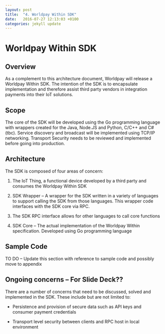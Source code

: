 ```yaml
---
layout: post
title:  "4. Worldpay Within SDK"
date:   2016-07-27 12:13:03 +0100
categories: jekyll update
---
```

Worldpay Within SDK
===================

Overview
--------

As a complement to this architecture document, Worldpay will release a
Worldpay Within SDK. The intention of the SDK is to encapsulate
implementation and therefore assist third party vendors in integration
payments into their IoT solutions.

Scope
-----

The core of the SDK will be developed using the Go programming language
with wrappers created for the Java, Node.JS and Python, C/C++ and C\#
(tbc). Service discovery and broadcast will be implemented using TCP/IP
networking. Transport Security needs to be reviewed and implemented
before going into production.

Architecture
------------

The SDK is composed of four areas of concern:

1.  The IoT Thing, a functional device developed by a third party and
    consumes the Worldpay Within SDK

2.  SDK Wrapper – A wrapper for the SDK written in a variety of
    languages to support calling the SDK from those languages. This
    wrapper code interfaces with the SDK core via RPC.

3.  The SDK RPC interface allows for other languages to call core
    functions

4.  SDK Core – The actual implementation of the Worldpay
    Within specification. Developed using Go programming language

Sample Code
-----------

TO DO – Update this section with reference to sample code and possibly
move to appendix

Ongoing concerns – For Slide Deck??
-----------------------------------

There are a number of concerns that need to be discussed, solved and
implemented in the SDK. These include but are not limited to:

-   Persistence and provision of secure data such as API keys and
    consumer payment credentials

-   Transport level security between clients and RPC host in local
    environment